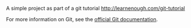 A simple project as part of a git tutorial
http://learnenough.com/git-tutorial

For more information on Git, see the
[official Git documentation](https://git-scm.com/).
